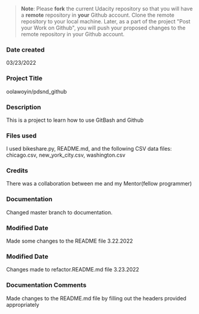 >**Note**: Please **fork** the current Udacity repository so that you will have a **remote** repository in **your** Github account. Clone the remote repository to your local machine. Later, as a part of the project "Post your Work on Github", you will push your proposed changes to the remote repository in your Github account.

### Date created
03/23/2022

### Project Title
oolawoyin/pdsnd_github

### Description
This is a project to learn how to use GitBash and Github

### Files used
I used bikeshare.py, README.md, and the following CSV data files: chicago.csv, new_york_city.csv, washington.csv

### Credits
There was a collaboration between me and my Mentor(fellow programmer)

### Documentation
Changed master branch to documentation.

### Modified Date
Made some changes to the README file 3.22.2022

### Modified Date
Changes made to refactor.README.md file 3.23.2022

### Documentation Comments
Made changes to the README.md file by filling out the headers provided appropriately

